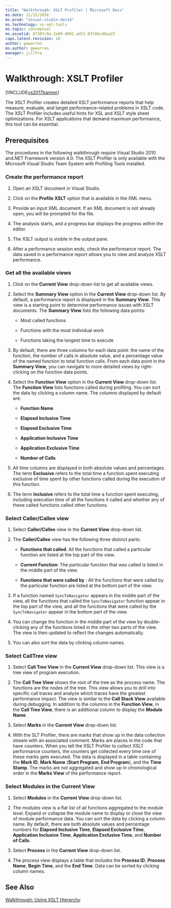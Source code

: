 ```yaml
---
title: "Walkthrough: XSLT Profiler | Microsoft Docs"
ms.date: 11/15/2016
ms.prod: "visual-studio-dev14"
ms.technology: vs-xml-tools
ms.topic: conceptual
ms.assetid: 87387c9a-2e89-4801-ad51-83740cd6ea25
caps.latest.revision: 10
author: gewarren
ms.author: gewarren
manager: jillfra
---
```

# Walkthrough: XSLT Profiler
[!INCLUDE[vs2017banner](../includes/vs2017banner.md)]

The XSLT Profiler creates detailed XSLT performance reports that help measure, evaluate, and target performance-related problems in XSLT code. The XSLT Profiler includes useful hints for XSL and XSLT style sheet optimizations. For XSLT applications that demand maximum performance, this tool can be essential.  
  
## Prerequisites  
 The procedures in the following walkthrough require Visual Studio 2010 and.NET Framework version 4.0. The XSLT Profiler is only available with the Microsoft Visual Studio Team System with Profiling Tools installed.  
  
### Create the performance report  
  
1. Open an XSLT document in Visual Studio.  
  
2. Click on the **Profile XSLT** option that is available in the XML menu.  
  
3. Provide an input XML document. If an XML document is not already open, you will be prompted for the file.  
  
4. The analysis starts, and a progress bar displays the progress within the editor.  
  
5. The XSLT output is visible in the output pane.  
  
6. After a performance session ends, check the performance report. The data saved in a performance report allows you to view and analyze XSLT performance.  
  
### Get all the available views  
  
1. Click on the **Current View** drop-down list to get all available views.  
  
2. Select the **Summary View** option in the **Current View** drop-down list. By default, a performance report is displayed in the **Summary View**. This view is a starting point to determine performance issues with XSLT documents. The **Summary View** lists the following data points:  
  
    - Most called functions  
  
    - Functions with the most individual work  
  
    - Functions taking the longest time to execute  
  
3. By default, there are three columns for each data point: the name of the function, the number of calls in absolute value, and a percentage value of the named function to total function calls. From each data point in the **Summary View**, you can navigate to more detailed views by right-clicking on the function data points.  
  
4. Select the **Function View** option in the **Current View** drop-down list. The **Function View** lists functions called during profiling. You can sort the data by clicking a column name. The columns displayed by default are:  
  
    - **Function Name**  
  
    - **Elapsed Inclusive Time**  
  
    - **Elapsed Exclusive Time**  
  
    - **Application Inclusive Time**  
  
    - **Application Exclusive Time**  
  
    - **Number of Calls**  
  
5. All time columns are displayed in both absolute values and percentages. The term **Exclusive** refers to the total time a function spent executing exclusive of time spent by other functions called during the execution of this function.  
  
6. The term **Inclusive** refers to the total time a function spent executing, including execution time of all the functions it called and whether any of these called functions called other functions.  
  
### Select Caller/Callee view  
  
1. Select **Caller/Callee** view in the **Current View** drop-down list.  
  
2. The **Caller/Callee** view has the following three distinct parts:  
  
    - **Functions that called**: All the functions that called a particular function are listed at the top part of the view.  
  
    - **Current Function**: The particular function that was called is listed in the middle part of the view.  
  
    - **Functions that were called by** : All the functions that were called by the particular function are listed at the bottom part of the view.  
  
3. If a function named `SyncToNavigator` appears in the middle part of the view, all the functions that called the `SyncToNavigator` function appear in the top part of the view, and all the functions that were called by the `SyncToNavigator` appear in the bottom part of the view.  
  
4. You can change the function in the middle part of the view by double-clicking any of the functions listed in the other two parts of the view. The view is then updated to reflect the changes automatically.  
  
5. You can also sort the data by clicking column names.  
  
### Select CallTree view  
  
1. Select **Call Tree View** in the **Current View** drop-down list. This view is a tree view of program execution.  
  
2. The **Call Tree View** shows the root of the tree as the process name. The functions are the nodes of the tree. This view allows you to drill into specific call traces and analyze which traces have the greatest performance impact. The view is similar to the **Call Stack View** available during debugging. In addition to the columns in the **Function View**, in the **Call Tree View**, there is an additional column to display the **Module Name**.  
  
3. Select **Marks** in the **Current View** drop-down list.  
  
4. With the SLT Profiler, there are marks that show up in the data collection stream with an associated comment. Marks are places in the code that have counters. When you tell the XSLT Profiler to collect XSLT performance counters, the counters get collected every time one of these marks gets executed. The data is displayed in a table containing the **Mark ID**, **Mark Name** (**Start Program**, **End Program**), and the **Time Stamp**. The marks are not aggregated and show up in chronological order in the **Marks View** of the performance report.  
  
### Select Modules in the Current View  
  
1. Select **Modules** in the **Current View** drop-down list.  
  
2. The modules view is a flat list of all functions aggregated to the module level. Expand or collapse the module name to display or close the view of module performance data. You can sort the data by clicking a column name. By default, there are both absolute values and percentage numbers for **Elapsed Inclusive Time**, **Elapsed Exclusive Time**, **Application Inclusive Time**, **Application Exclusive Time**, and **Number of Calls**.  
  
3. Select **Process** in the **Current View** drop-down list.  
  
4. The process view displays a table that includes the **Process ID**, **Process Name**, **Begin Time**, and the **End Time**. Data can be sorted by clicking column names.  
  
## See Also  
 [Walkthrough: Using XSLT Hierarchy](../xml-tools/walkthrough-using-xslt-hierarchy.md)
